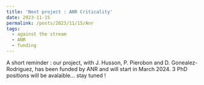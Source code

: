 ```yaml
---
title: 'Next project : ANR Criticality'
date: 2023-11-15
permalink: /posts/2023/11/15/Anr
tags:
  - against the stream
  - ANR
  - funding
---
```


A short reminder : our project, with J. Husson, P. Pierobon and D. Gonealez-Rodriguez, has been funded by ANR and will start in March 2024. 3 PhD positions will be avalaible... stay tuned !

